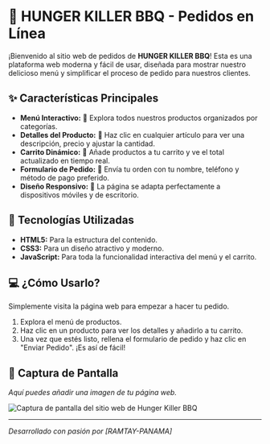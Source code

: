 # 🍔 HUNGER KILLER BBQ - Pedidos en Línea

¡Bienvenido al sitio web de pedidos de **HUNGER KILLER BBQ**! Esta es una plataforma web moderna y fácil de usar, diseñada para mostrar nuestro delicioso menú y simplificar el proceso de pedido para nuestros clientes.

## ✨ Características Principales

- **Menú Interactivo:** 🌭 Explora todos nuestros productos organizados por categorías.
- **Detalles del Producto:** 🔎 Haz clic en cualquier artículo para ver una descripción, precio y ajustar la cantidad.
- **Carrito Dinámico:** 🛒 Añade productos a tu carrito y ve el total actualizado en tiempo real.
- **Formulario de Pedido:** 📝 Envía tu orden con tu nombre, teléfono y método de pago preferido.
- **Diseño Responsivo:** 📱 La página se adapta perfectamente a dispositivos móviles y de escritorio.

## 🚀 Tecnologías Utilizadas

- **HTML5:** Para la estructura del contenido.
- **CSS3:** Para un diseño atractivo y moderno.
- **JavaScript:** Para toda la funcionalidad interactiva del menú y el carrito.

## 💻 ¿Cómo Usarlo?

Simplemente visita la página web para empezar a hacer tu pedido.

1.  Explora el menú de productos.
2.  Haz clic en un producto para ver los detalles y añadirlo a tu carrito.
3.  Una vez que estés listo, rellena el formulario de pedido y haz clic en "Enviar Pedido". ¡Es así de fácil!

## 📸 Captura de Pantalla

_Aquí puedes añadir una imagen de tu página web._

![Captura de pantalla del sitio web de Hunger Killer BBQ](https://i.imgur.com/your-image-url.png)

---

_Desarrollado con pasión por [RAMTAY-PANAMA]_
